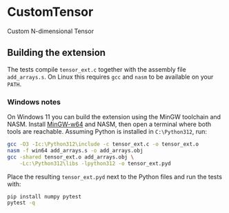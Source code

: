 # CustomTensor
Custom N-dimensional Tensor

## Building the extension

The tests compile `tensor_ext.c` together with the assembly file
`add_arrays.s`. On Linux this requires `gcc` and `nasm` to be available
on your `PATH`.

### Windows notes

On Windows 11 you can build the extension using the MinGW toolchain and
NASM. Install [MinGW-w64](https://www.mingw-w64.org/) and NASM, then
open a terminal where both tools are reachable. Assuming Python is
installed in `C:\Python312`, run:

```bash
gcc -O3 -Ic:\Python312\include -c tensor_ext.c -o tensor_ext.o
nasm -f win64 add_arrays.s -o add_arrays.obj
gcc -shared tensor_ext.o add_arrays.obj \
    -Lc:\Python312\libs -lpython312 -o tensor_ext.pyd
```

Place the resulting `tensor_ext.pyd` next to the Python files and run
the tests with:

```bash
pip install numpy pytest
pytest -q
```

